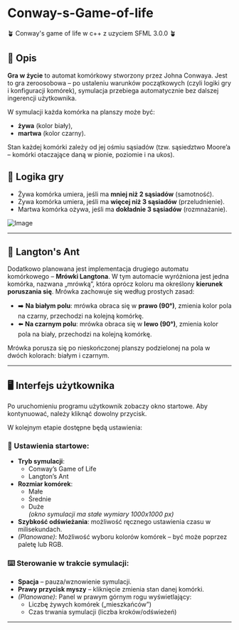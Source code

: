 # Conway-s-Game-of-life

:potted_plant: Conway's game of life w c++ z uzyciem SFML 3.0.0 :potted_plant:

## 📖 Opis

**Gra w życie** to automat komórkowy stworzony przez Johna Conwaya. Jest to gra zeroosobowa – po ustaleniu warunków początkowych (czyli logiki gry i konfiguracji komórek), symulacja przebiega automatycznie bez dalszej ingerencji użytkownika.

W symulacji każda komórka na planszy może być:
- **żywa** (kolor biały),
- **martwa** (kolor czarny).

Stan każdej komórki zależy od jej ośmiu sąsiadów (tzw. sąsiedztwo Moore’a – komórki otaczające daną w pionie, poziomie i na ukos).

## 🧠 Logika gry

- Żywa komórka umiera, jeśli ma **mniej niż 2 sąsiadów** (samotność).
- Żywa komórka umiera, jeśli ma **więcej niż 3 sąsiadów** (przeludnienie).
- Martwa komórka ożywa, jeśli ma **dokładnie 3 sąsiadów** (rozmnażanie).

![Image](https://github.com/user-attachments/assets/da2b2889-cc1c-4da6-987a-dd0b5ef2f67a)

---

## 🐜 Langton's Ant

Dodatkowo planowana jest implementacja drugiego automatu komórkowego – **Mrówki Langtona**. W tym automacie wyróżniona jest jedna komórka, nazwana „mrówką”, która oprócz koloru ma określony **kierunek poruszania się**. Mrówka zachowuje się według prostych zasad:

- ➡️ **Na białym polu**: mrówka obraca się w **prawo (90°)**, zmienia kolor pola na czarny, przechodzi na kolejną komórkę.
- ⬅️ **Na czarnym polu**: mrówka obraca się w **lewo (90°)**, zmienia kolor pola na biały, przechodzi na kolejną komórkę.

Mrówka porusza się po nieskończonej planszy podzielonej na pola w dwóch kolorach: białym i czarnym.

---

## 🖥️ Interfejs użytkownika

Po uruchomieniu programu użytkownik zobaczy okno startowe. Aby kontynuować, należy kliknąć dowolny przycisk.

W kolejnym etapie dostępne będą ustawienia:

### 🔧 Ustawienia startowe:
- **Tryb symulacji**:
  - Conway’s Game of Life
  - Langton’s Ant
- **Rozmiar komórek**:
  - Małe
  - Średnie
  - Duże  
  *(okno symulacji ma stałe wymiary 1000x1000 px)*
- **Szybkość odświeżania**: możliwość ręcznego ustawienia czasu w milisekundach.
- *(Planowane)*: Możliwość wyboru kolorów komórek – być może poprzez paletę lub RGB.

### ⌨️ Sterowanie w trakcie symulacji:
- **Spacja** – pauza/wznowienie symulacji.
- **Prawy przycisk myszy** – kliknięcie zmienia stan danej komórki.
- *(Planowane)*: Panel w prawym górnym rogu wyświetlający:
  - Liczbę żywych komórek („mieszkańców”)
  - Czas trwania symulacji (liczba kroków/odświeżeń)

---